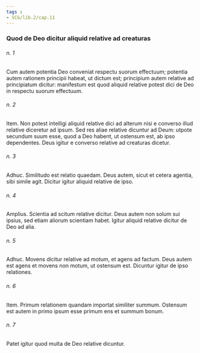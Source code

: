 ```yaml
---
tags : 
- SCG/lib.2/cap.11
---
```


### Quod de Deo dicitur aliquid relative ad creaturas

###### n. 1
Cum autem potentia Deo conveniat respectu suorum effectuum; potentia autem rationem principii habeat, ut dictum est; principium autem relative ad principiatum dicitur: manifestum est quod aliquid relative potest dici de Deo in respectu suorum effectuum.

###### n. 2
Item. Non potest intelligi aliquid relative dici ad alterum nisi e converso illud relative diceretur ad ipsum. Sed res aliae relative dicuntur ad Deum: utpote secundum suum esse, quod a Deo habent, ut ostensum est, ab ipso dependentes. Deus igitur e converso relative ad creaturas dicetur.

###### n. 3
Adhuc. Similitudo est relatio quaedam. Deus autem, sicut et cetera agentia, sibi simile agit. Dicitur igitur aliquid relative de ipso.

###### n. 4
Amplius. Scientia ad scitum relative dicitur. Deus autem non solum sui ipsius, sed etiam aliorum scientiam habet. Igitur aliquid relative dicitur de Deo ad alia.

###### n. 5
Adhuc. Movens dicitur relative ad motum, et agens ad factum. Deus autem est agens et movens non motum, ut ostensum est. Dicuntur igitur de ipso relationes.

###### n. 6
Item. Primum relationem quandam importat similiter summum. Ostensum est autem in primo ipsum esse primum ens et summum bonum.

###### n. 7
Patet igitur quod multa de Deo relative dicuntur.

